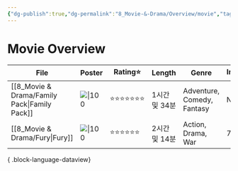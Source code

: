 ```yaml
---
{"dg-publish":true,"dg-permalink":"8_Movie-&-Drama/Overview/movie","tags":["movie","overview"],"permalink":"/8_Movie-&-Drama/Overview/movie/","dgPassFrontmatter":true,"noteIcon":"1"}
---
```


# Movie Overview
| File                                            | Poster                                                                                                                       | Rating⭐ | Length    | Genre                      | Imdb⭐ | date          |
| ----------------------------------------------- | ---------------------------------------------------------------------------------------------------------------------------- | ------- | --------- | -------------------------- | ----- | ------------- |
| [[8_Movie & Drama/Family Pack\|Family Pack]] | ![\|100](https://m.media-amazon.com/images/M/MV5BMDExZjNmYjEtMGRiYy00NWIwLWFjZmUtMjdhOTQyMjdjMDNiXkEyXkFqcGc@._V1_SX300.jpg) | ⭐⭐⭐⭐⭐⭐⭐ | 1시간 및 34분 | Adventure, Comedy, Fantasy | N/A   | 2024. 10. 30. |
| [[8_Movie & Drama/Fury\|Fury]]               | ![\|100](https://m.media-amazon.com/images/M/MV5BMjA4MDU0NTUyN15BMl5BanBnXkFtZTgwMzQxMzY4MjE@._V1_SX300.jpg)                 | ⭐⭐⭐⭐⭐⭐  | 2시간 및 14분 | Action, Drama, War         | 7.6   | 2024. 10. 29. |

{ .block-language-dataview}

